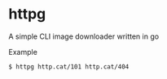 # httpg
A simple CLI image downloader written in go

Example
```
$ httpg http.cat/101 http.cat/404
```
